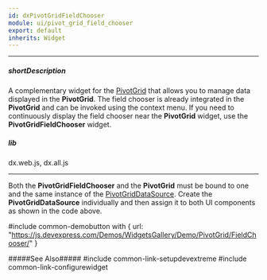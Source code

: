 ```yaml
---
id: dxPivotGridFieldChooser
module: ui/pivot_grid_field_chooser
export: default
inherits: Widget
---
```

---
##### shortDescription
A complementary widget for the [PivotGrid](/api-reference/10%20UI%20Widgets/dxPivotGrid '/Documentation/ApiReference/UI_Widgets/dxPivotGrid/') that allows you to manage data displayed in the **PivotGrid**. The field chooser is already integrated in the **PivotGrid** and can be invoked using the context menu. If you need to continuously display the field chooser near the **PivotGrid** widget, use the **PivotGridFieldChooser** widget.

##### lib
dx.web.js, dx.all.js

---
Both the **PivotGridFieldChooser** and the **PivotGrid** must be bound to one and the same instance of the [PivotGridDataSource](/api-reference/30%20Data%20Layer/PivotGridDataSource '/Documentation/ApiReference/Data_Layer/PivotGridDataSource/'). Create the **PivotGridDataSource** individually and then assign it to both UI components as shown in the code above.

#include common-demobutton with {
    url: "https://js.devexpress.com/Demos/WidgetsGallery/Demo/PivotGrid/FieldChooser/"
}

#####See Also#####
#include common-link-setupdevextreme
#include common-link-configurewidget